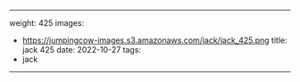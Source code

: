 
---
weight: 425
images:
- https://jumpingcow-images.s3.amazonaws.com/jack/jack_425.png
title: jack 425
date: 2022-10-27
tags:
- jack
---
